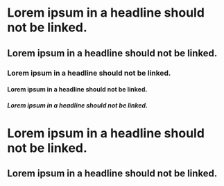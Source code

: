 # Lorem ipsum in a headline should not be linked.
## Lorem ipsum in a headline should not be linked.
### Lorem ipsum in a headline should not be linked.
#### Lorem ipsum in a headline should not be linked.
##### Lorem ipsum in a headline should not be linked.

Lorem ipsum in a headline should not be linked.
===

Lorem ipsum in a headline should not be linked.
---
